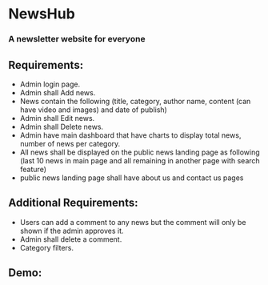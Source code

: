 # NewsHub
### A newsletter website for everyone
## Requirements:
- Admin login page.
- Admin shall Add news.
 - News contain the following (title, category, author name, content (can have video and images) and date of publish)
- Admin shall Edit news.
- Admin shall Delete news.
- Admin have main dashboard that have charts to display total news,
number of news per category.
- All news shall be displayed on the public news landing page as following
(last 10 news in main page and all remaining in another page with search
feature)
- public news landing page shall have about us and contact us pages
## Additional Requirements:
- Users can add a comment to any news but the comment will only be shown if the admin approves it.
- Admin shall delete a comment.
- Category filters.
## Demo:
